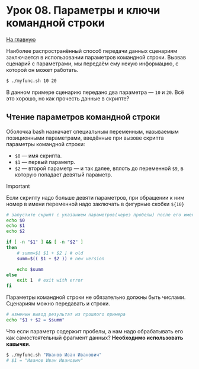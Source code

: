 # Урок 08. Параметры и ключи командной строки
[На главную](/mdk0401.github.io)

Наиболее распространённый способ передачи данных сценариям заключается в использовании параметров командной строки. Вызвав сценарий с параметрами, мы передаём ему некую информацию, с которой он может работать. 

```bash
$ ./myfunc.sh 10 20
```

В данном примере сценарию передано два параметра — ```10``` и ```20```. Всё это хорошо, но как прочесть
данные в скрипте?

## Чтение параметров командной строки
Оболочка bash назначает специальным переменным, называемым позиционными параметрами, введённые при вызове скрипта параметры командной строки:

+ ```$0``` — имя скрипта.
+ ```$1``` — первый параметр.
+ ```$2``` — второй параметр — и так далее, вплоть до переменной ```$9```, в которую попадает девятый
параметр.

> [!IMPORTANT]
> Если скрипту надо больше девяти параметров, при обращении к ним номер в имени переменной надо заключать в фигурные скобки
> ```${10}```

```bash
# запустите скрипт с указанием параметров(через пробелы) после его имени
echo $0
echo $1
echo $2 
```

```bash
if [ -n "$1" ] && [ -n "$2" ]
then
    # summ=$[ $1 + $2 ] # old 
    summ=$(( $1 + $2 )) # new version 

    echo $summ
else
    exit 1  # exit with error
fi
```

Параметры командной строки не обязательно должны быть числами. Сценариям можно передавать и строки.

```bash
# изменим вывод результат из прошлого примера
echo "$1 + $2 = $summ"
```

Что если параметр содержит пробелы, а нам надо обрабатывать его как самостоятельный фрагмент данных? **Необходимо использовать кавычки**.

```bash
$ ./myfunc.sh "Иванов Иван Иванович"
# $1 = "Иванов Иван Иванович"
```